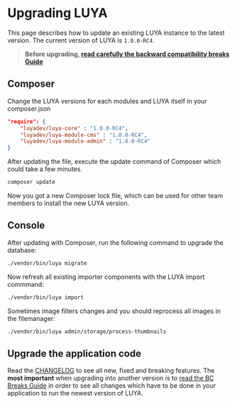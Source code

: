 # Upgrading LUYA

This page describes how to update an existing LUYA instance to the latest version. 
The current version of LUYA is `1.0.0-RC4`.

> **Before upgrading, [read carefully the backward compatibility breaks Guide](https://github.com/luyadev/luya/blob/master/UPGRADE.md)**

## Composer

Change the LUYA versions for each modules and LUYA itself in your composer.json

```json
"require": {
    "luyadev/luya-core" : "1.0.0-RC4",
    "luyadev/luya-module-cms" : "1.0.0-RC4",
    "luyadev/luya-module-admin" : "1.0.0-RC4"
}
```

After updating the file, execute the update command of Composer which could take a few minutes.

```sh
composer update
```

Now you got a new Composer lock file, which can be used for other team members to install the new LUYA version.

## Console

After updating with Composer, run the following command to upgrade the database:

```sh
./vendor/bin/luya migrate
```

Now refresh all existing importer components with the LUYA import commmand:

```sh
./vendor/bin/luya import
```

Sometimes image filters changes and you should reprocess all images in the filemanager:

```sh
./vendor/bin/luya admin/storage/process-thumbnails
```

## Upgrade the application code

Read the [CHANGELOG](https://github.com/luyadev/luya/blob/master/CHANGELOG.md) to see all new, fixed and breaking features. The **most important** when upgrading into another version is to [read the BC Breaks Guide](https://github.com/luyadev/luya/blob/master/UPGRADE.md) in order to see all changes which have to be done in your application to run the newest version of LUYA.
